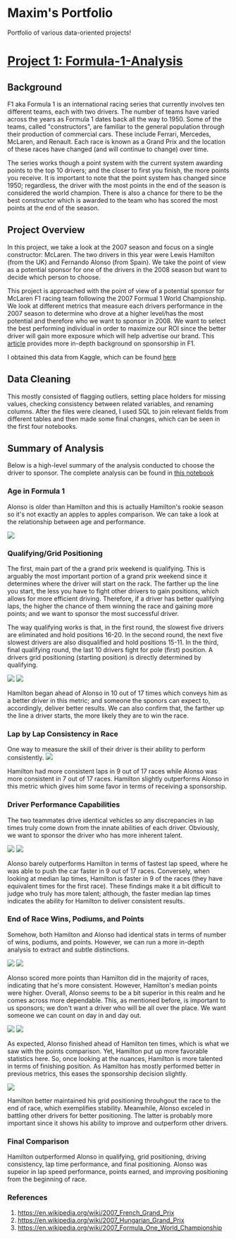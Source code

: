 # Maxim's Portfolio
Portfolio of various data-oriented projects!

# [Project 1: Formula-1-Analysis](https://github.com/mguzman123/Formula-1-Analysis)

## Background
F1 aka Formula 1 is an international racing series that currently involves ten different teams, each with two drivers. The number of teams have varied across the years as Formula 1 dates back all the way to 1950. Some of the teams, called "constructors", are familiar to the general population through their production of commercial cars. These include Ferrari, Mercedes, McLaren, and Renault. Each race is known as a Grand Prix and the location of these races have changed (and will continue to change) over time. 

The series works though a point system with the current system awarding points to the top 10 drivers; and the closer to first you finish, the more points you receive. It is important to note that the point system has changed since 1950; regardless, the driver with the most points in the end of the season is considered the world champion. There is also a chance for there to be the best constructor which is awarded to the team who has scored the most points at the end of the season. 



## Project Overview
In this project, we take a look at the 2007 season and focus on a single constructor: McLaren. The two drivers in this year were Lewis Hamilton (from the UK) and Fernando Alonso (from Spain). We take the point of view as a potential sponsor for one of the drivers in the 2008 season but want to decide which person to choose. 

This project is approached with the point of view of a potential sponsor for McLaren F1 racing team following the 2007 Formual 1 World Championship. We look at different metrics that measure each drivers performance in the 2007 season to determine who drove at a higher level/has the most potential and therefore who we want to sponsor in 2008. We want to select the best performing individual in order to maximize our ROI since the better driver will gain more exposure which will help advertise our brand. This [article](https://drivetribe.com/p/who-benefits-the-most-from-f1-sponsorship-QjpzASLyTl6D-sfxRsiSkw?iid=Ht3q7xAnRPOjuRcfGCIuoA) provides more in-depth background on sponsorship in F1.


I obtained this data from Kaggle, which can be found [here](https://www.kaggle.com/rohanrao/formula-1-world-championship-1950-2020)


## Data Cleaning

This mostly consisted of flagging outliers, setting place holders for missing values, checking consistency between related variables, and renaming columns. After the files were cleaned, I used SQL to join relevant fields from different tables and then made some final changes, which can be seen in the first four notebooks.

## Summary of Analysis

Below is a high-level summary of the analysis conducted to choose the driver to sponsor. The complete analysis can be found in [this notebook](https://github.com/mguzman123/Formula-1-Analysis/blob/main/notebooks/05_01_hamilton_alonso_analyze.ipynb)

### Age in Formula 1 

Alonso is older than Hamilton and this is actually Hamilton's rookie season so it's not exactly an apples to apples comparison. We can take a look at the relationship between age and performance.

![](images/f1_age_image.png)

### Qualifying/Grid Positioning 

The first, main part of the a grand prix weekend is qualifying. This is arguably the most important portion of a grand prix weekend since it determines where the driver will start on the rack. The farther up the line you start, the less you have to fight other drivers to gain positions, which allows for more efficient driving. Therefore, if a driver has better qualifying laps, the higher the chance of them winning the race and gaining more points; and we want to sponsor the most successful driver.

The way qualifying works is that, in the first round, the slowest five drivers are eliminated and hold positions 16-20. In the second round, the next five slowest drivers are also disqualified and hold positions 15-11. In the third, final qualifying round, the last 10 drivers fight for pole (first) position. A drivers grid positioning (starting position) is directly determined by qualifying.

![](images/f1_dif_grid_image.png)
![](images/f1_grid_win_image.png)

Hamilton began ahead of Alonso in 10 out of 17 times which conveys him as a better driver in this metric; and someone the sponors can expect to, accordingly, deliver better results. We can also confirm that, the farther up the line a driver starts, the more likely they are to win the race.

### Lap by Lap Consistency in Race

One way to measure the skill of their driver is their ability to perform consistently. 
![](images/f1_dif_sd_lap_image.png)

Hamilton had more consistent laps in 9 out of 17 races while Alonso was more consistent in 7 out of 17 races. Hamilton slightly outperforms Alonso in this metric which gives him some favor in terms of receiving a sponsorship.


### Driver Performance Capabilities

The two teammates drive identical vehicles so any discrepancies in lap times truly come down from the innate abilities of each driver. Obviously, we want to sponsor the driver who has more inherent talent.


![](images/f1_dif_flap_speed_image.png)
![](images/f1_dif_flap_time_image.png)

Alonso barely outperforms Hamilton in terms of fastest lap speed, where he was able to push the car faster in 9 out of 17 races. Conversely, when looking at median lap times, Hamilton is faster in 9 of the races (they have equivalent times for the first race). These findings make it a bit difficult to judge who truly has more talent; although, the faster median lap times indicates the ability for Hamilton to deliver consistent results.


### End of Race Wins, Podiums, and Points

Somehow, both Hamilton and Alonso had identical stats in terms of number of wins, podiums, and points. However, we can run a more in-depth analysis to extract and subtle distinctions.

![](images/f1_dif_pts_image.png)
![](images/f1_pts_table.PNG)

Alonso scored more points than Hamilton did in the majority of races, indicating that he's more consistent. However, Hamilton's median points were higher. Overall, Alonso seems to be a bit superior in this realm and he comes across more dependable. This, as mentioned before, is important to us sponsors; we don't want a driver who will be all over the place. We want someone we can count on day in and day out.


![](images/f1_dif_pos_image.png)
![](images/f1_pos_table.PNG)

As expected, Alonso finished ahead of Hamilton ten times, which is what we saw with the points comparison. Yet, Hamilton put up more favorable statistics here. So, once looking at the nuances, Hamilton is more talented in terms of finishing position. As Hamilton has mostly performed better in previous metrics, this eases the sponsorship decision slightly.

![](images/f1_dif_end_start_image.png)

Hamilton better maintained his grid positioning throuhgout the race to the end of race, which exemplifies stability. Meanwhile, Alonso exceled in battling other drivers for better positioning. The latter is probably more important since it shows his ability to improve and outperform other drivers.

### Final Comparison

Hamilton outperformed Alonso in qualifying, grid positioning, driving consistency, lap time performance, and final positioning. Alonso was supeior in lap speed performance, points earned, and improving positioning from the beginning of race.


### References

1. https://en.wikipedia.org/wiki/2007_French_Grand_Prix
2. https://en.wikipedia.org/wiki/2007_Hungarian_Grand_Prix
3. https://en.wikipedia.org/wiki/2007_Formula_One_World_Championship
